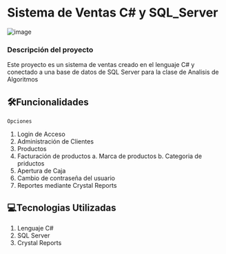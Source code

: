 # Sistema de Ventas C# y SQL_Server

![image](https://github.com/CarlosContreras16/SistemadeVentas/assets/134731423/c1bee1e6-8dc9-41ec-b664-b60a418a9dd2)



<h3>Descripción del proyecto</h3>
Este proyecto es un sistema de ventas creado en el lenguaje C# y conectado a una base de datos de SQL Server para la clase de Analisis de Algoritmos

## :hammer_and_wrench:Funcionalidades

`Opciones`
1. Login de Acceso
2. Administración de Clientes
3. Productos
4. Facturación de productos
  a. Marca de productos
  b. Categoria de priductos
6. Apertura de Caja
7. Cambio de contraseña del usuario
8. Reportes mediante Crystal Reports

## :computer:Tecnologias Utilizadas
1. Lenguaje C#
2. SQL Server
3. Crystal Reports


   
